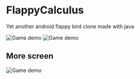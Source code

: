 # FlappyCalculus
Yet another android flappy bird clone made with java 


![Game demo](https://raw.githubusercontent.com/Betcheg/FlappyCalculus/master/git_image/demo2.gif)
![Game demo](https://raw.githubusercontent.com/Betcheg/FlappyCalculus/master/git_image/score.png)

## More screen

![Game demo](https://raw.githubusercontent.com/Betcheg/FlappyCalculus/master/git_image/shop.png)

